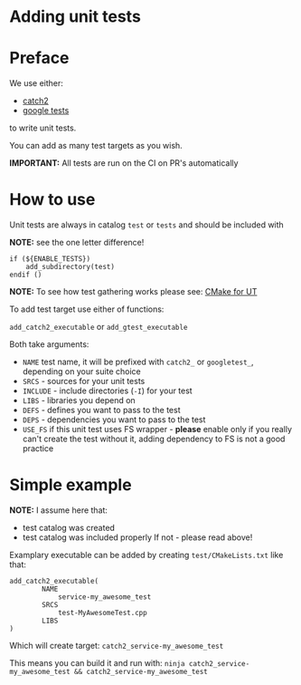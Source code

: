 Adding unit tests
=================

# Preface

We use either:
- [catch2](./Catch2/README.md)
- [google tests](./googletest/README.md)

to write unit tests.

You can add as many test targets as you wish.

**IMPORTANT:** All tests are run on the CI on PR's automatically

# How to use

Unit tests are always in catalog `test` or `tests` and should be included with 

**NOTE:** see the one letter difference!

```
if (${ENABLE_TESTS})
    add_subdirectory(test)
endif ()
```

**NOTE:** To see how test gathering works please see: [CMake for UT](./CMakeLists.txt)

To add test target use either of functions:

`add_catch2_executable` or `add_gtest_executable`
 
Both take arguments:
- `NAME` test name, it will be prefixed with `catch2_` or `googletest_`, depending on your suite choice
- `SRCS` - sources for your unit tests
- `INCLUDE` - include directories (`-I`) for your test
- `LIBS` - libraries you depend on
- `DEFS` - defines you want to pass to the test
- `DEPS` - dependencies you want to pass to the test
- `USE_FS` if this unit test uses FS wrapper - **please** enable only if you really can't create the test without it, adding dependency to FS is not a good practice

# Simple example

**NOTE:** I assume here that:
- test catalog was created
- test catalog was included properly
If not - please read above!

Examplary executable can be added by creating `test/CMakeLists.txt` like that:
```
add_catch2_executable(
        NAME
            service-my_awesome_test
        SRCS
            test-MyAwesomeTest.cpp
        LIBS
)
```

Which will create target:
`catch2_service-my_awesome_test`

This means you can build it and run with:
`ninja catch2_service-my_awesome_test && catch2_service-my_awesome_test`
